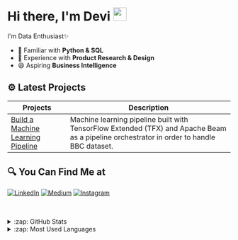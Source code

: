 #  Hi there, I'm Devi <img src="https://github.com/TheDudeThatCode/TheDudeThatCode/blob/master/Assets/Hi.gif" width="30px">

I'm Data Enthusiast✨ 

- 👀 Familiar with **Python & SQL**
- 🤔 Experience with **Product Research & Design**
- 😄 Aspiring **Business Intelligence**

## ⚙ Latest Projects
| Projects | Description |
| ----------- | ----------- |
| [Build a Machine Learning Pipeline](https://github.com/rfajri27/ml-pipeline-for-bbc-dataset) | Machine learning pipeline built with TensorFlow Extended (TFX) and Apache Beam as a pipeline orchestrator in order to handle BBC dataset. |



## 🔍 You Can Find Me at
<p>
  <a href="https://www.linkedin.com/in/devi-luthfitaningrum-555338195/" target="_blank"><img alt="LinkedIn" src="https://img.shields.io/badge/LINKED%20IN-8A2BE2" /></a>  
  <a href="mailto:luthfitaningrum@gmail.com" target="_blank"><img alt="Medium" src="https://img.shields.io/badge/EMAIL-8A2BE2" /></a>
  <a href="[https://www.instagram.com/rfajri255/](https://instagram.com/devi_luthf24)" target="_blank"><img alt="Instagram" src="https://img.shields.io/badge/INSTAGRAM-8A2BE2" /></a>  
</p>

<br />
<br />

<details>
  <summary>:zap: GitHub Stats</summary>

  <img align="left" alt="Devi's GitHub Stats" src="https://github-readme-stats.vercel.app/api?username=deviluthfitaningrum1&show_icons=true&theme=calm" />

</details>


<details>
  <summary>:zap: Most Used Languages</summary>

  <img align="left" alt="Devi's GitHub Top Languages" src="https://github-readme-stats.vercel.app/api/top-langs/?username=deviluthfitaningrum1&show_icons=true&theme=calm" />

</details>

<!--
**deviluthfitaningrum1/deviluthfitaningrum1** is a ✨ _special_ ✨ repository because its `README.md` (this file) appears on your GitHub profile.

Here are some ideas to get you started:

- 🔭 I’m currently working on ...
- 🌱 I’m currently learning ...
- 👯 I’m looking to collaborate on ...
- 🤔 I’m looking for help with ...
- 💬 Ask me about ...
- 📫 How to reach me: ...
- 😄 Pronouns: ...
- ⚡ Fun fact: ...
-->
